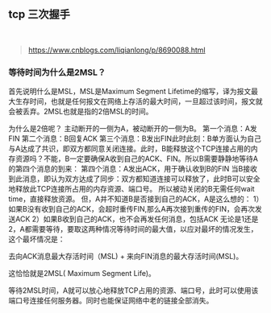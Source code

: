 ## tcp 三次握手

<br/>

> https://www.cnblogs.com/liqianlong/p/8690088.html

### 等待时间为什么是2MSL？

首先说明什么是MSL，MSL是Maximum Segment Lifetime的缩写，译为报文最大生存时间，也就是任何报文在网络上存活的最大时间，一旦超过该时间，报文就会被丢弃。2MSL也就是指的2倍MSL的时间。


为什么是2倍呢？
主动断开的一侧为A，被动断开的一侧为B。
第一个消息：A发FIN
第二个消息：B回复ACK
第三个消息：B发出FIN此时此刻：B单方面认为自己与A达成了共识，即双方都同意关闭连接。此时，B能释放这个TCP连接占用的内存资源吗？不能，B一定要确保A收到自己的ACK、FIN。所以B需要静静地等待A的第四个消息的到来：
第四个消息：A发出ACK，用于确认收到B的FIN
当B接收到此消息，即认为双方达成了同步：双方都知道连接可以释放了，此时B可以安全地释放此TCP连接所占用的内存资源、端口号。
所以被动关闭的B无需任何wait time，直接释放资源。
但，A并不知道B是否接到自己的ACK，A是这么想的：
1）如果B没有收到自己的ACK，会超时重传FIN,那么A再次接到重传的FIN，会再次发送ACK
2）如果B收到自己的ACK，也不会再发任何消息，包括ACK
无论是1还是2，A都需要等待，要取这两种情况等待时间的最大值，以应对最坏的情况发生，这个最坏情况是：

去向ACK消息最大存活时间（MSL) + 来向FIN消息的最大存活时间(MSL)。

这恰恰就是2MSL( Maximum Segment Life)。

等待2MSL时间，A就可以放心地释放TCP占用的资源、端口号，此时可以使用该端口号连接任何服务器。同时也能保证网络中老的链接全部消失。
